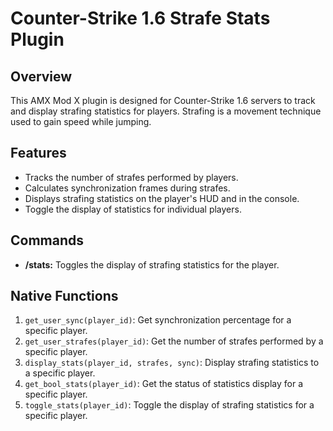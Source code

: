 # Counter-Strike 1.6 Strafe Stats Plugin

## Overview
This AMX Mod X plugin is designed for Counter-Strike 1.6 servers to track and display strafing statistics for players. Strafing is a movement technique used to gain speed while jumping.

## Features
- Tracks the number of strafes performed by players.
- Calculates synchronization frames during strafes.
- Displays strafing statistics on the player's HUD and in the console.
- Toggle the display of statistics for individual players.

## Commands
- **/stats:** Toggles the display of strafing statistics for the player.
  
## Native Functions
1. `get_user_sync(player_id)`: Get synchronization percentage for a specific player.
2. `get_user_strafes(player_id)`: Get the number of strafes performed by a specific player.
3. `display_stats(player_id, strafes, sync)`: Display strafing statistics to a specific player.
4. `get_bool_stats(player_id)`: Get the status of statistics display for a specific player.
5. `toggle_stats(player_id)`: Toggle the display of strafing statistics for a specific player.



